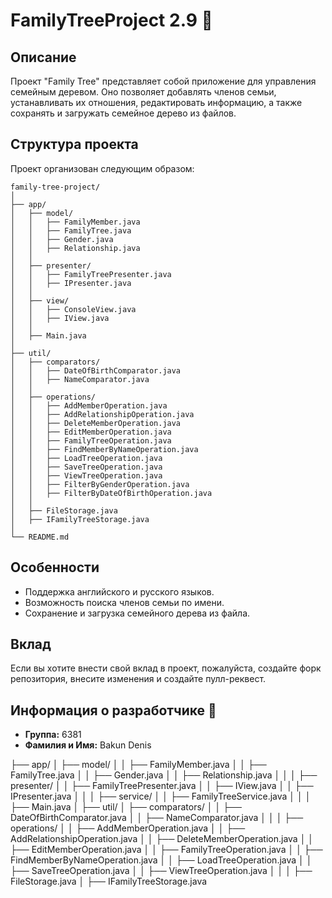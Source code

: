 # FamilyTreeProject 2.9 🌳

## Описание

Проект "Family Tree" представляет собой приложение для управления семейным деревом. Оно позволяет добавлять членов семьи, устанавливать их отношения, редактировать информацию, а также сохранять и загружать семейное дерево из файлов.

## Структура проекта

Проект организован следующим образом:



```
family-tree-project/
│
├── app/
│   ├── model/
│   │   ├── FamilyMember.java
│   │   ├── FamilyTree.java
│   │   ├── Gender.java
│   │   ├── Relationship.java
│   │
│   ├── presenter/
│   │   ├── FamilyTreePresenter.java
│   │   ├── IPresenter.java
│   │
│   ├── view/
│   │   ├── ConsoleView.java
│   │   ├── IView.java
│   │
│   ├── Main.java
│
├── util/
│   ├── comparators/
│   │   ├── DateOfBirthComparator.java
│   │   ├── NameComparator.java
│   │
│   ├── operations/
│   │   ├── AddMemberOperation.java
│   │   ├── AddRelationshipOperation.java
│   │   ├── DeleteMemberOperation.java
│   │   ├── EditMemberOperation.java
│   │   ├── FamilyTreeOperation.java
│   │   ├── FindMemberByNameOperation.java
│   │   ├── LoadTreeOperation.java
│   │   ├── SaveTreeOperation.java
│   │   ├── ViewTreeOperation.java
│   │   ├── FilterByGenderOperation.java
│   │   ├── FilterByDateOfBirthOperation.java
│   │
│   ├── FileStorage.java
│   ├── IFamilyTreeStorage.java
│
└── README.md
```
## Особенности

- Поддержка английского и русского языков.
- Возможность поиска членов семьи по имени.
- Сохранение и загрузка семейного дерева из файла.

## Вклад

Если вы хотите внести свой вклад в проект, пожалуйста, создайте форк репозитория, внесите изменения и создайте пулл-реквест.

## Информация о разработчике 👤

- **Группа:** 6381
- **Фамилия и Имя:** Bakun Denis



├── app/
│ ├── model/
│ │ ├── FamilyMember.java
│ │ ├── FamilyTree.java
│ │ ├── Gender.java
│ │ ├── Relationship.java
│ │
│ ├── presenter/
│ │ ├── FamilyTreePresenter.java
│ │ ├── IView.java
│ │ ├── IPresenter.java
│ │
│ ├── service/
│ │ ├── FamilyTreeService.java
│ │
│ ├── Main.java
│
├── util/
│ ├── comparators/
│ │ ├── DateOfBirthComparator.java
│ │ ├── NameComparator.java
│ │
│ ├── operations/
│ │ ├── AddMemberOperation.java
│ │ ├── AddRelationshipOperation.java
│ │ ├── DeleteMemberOperation.java
│ │ ├── EditMemberOperation.java
│ │ ├── FamilyTreeOperation.java
│ │ ├── FindMemberByNameOperation.java
│ │ ├── LoadTreeOperation.java
│ │ ├── SaveTreeOperation.java
│ │ ├── ViewTreeOperation.java
│ │
│ ├── FileStorage.java
│ ├── IFamilyTreeStorage.java